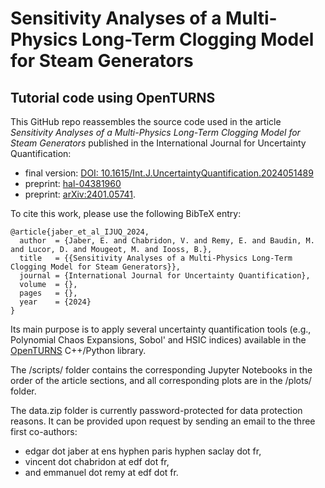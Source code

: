 # Sensitivity Analyses of a Multi-Physics Long-Term Clogging Model for Steam Generators
## Tutorial code using OpenTURNS

This GitHub repo reassembles the source code used in the article *Sensitivity Analyses of a Multi-Physics Long-Term Clogging Model for Steam Generators* published in the International Journal for Uncertainty Quantification:
- final version: [DOI: 10.1615/Int.J.UncertaintyQuantification.2024051489](https://www.dl.begellhouse.com/references/52034eb04b657aea,forthcoming,51489.html)
- preprint: [hal-04381960](https://hal.science/hal-04381960)
- preprint: [arXiv:2401.05741](https://arxiv.org/pdf/2401.05741.pdf).

To cite this work, please use the following BibTeX entry:
```
@article{jaber_et_al_IJUQ_2024,
  author  = {Jaber, E. and Chabridon, V. and Remy, E. and Baudin, M. and Lucor, D. and Mougeot, M. and Iooss, B.},
  title   = {{Sensitivity Analyses of a Multi-Physics Long-Term Clogging Model for Steam Generators}},
  journal = {International Journal for Uncertainty Quantification},
  volume  = {},
  pages   = {},
  year    = {2024}
}
```


Its main purpose is to apply several uncertainty quantification tools (e.g., Polynomial Chaos Expansions, Sobol' and HSIC indices) available in the [OpenTURNS](http://openturns.github.io/openturns/latest/contents.html) C++/Python library.

The /scripts/ folder contains the corresponding Jupyter Notebooks in the order of the article sections, and all corresponding plots are in the /plots/ folder.

The data.zip folder is currently password-protected for data protection reasons. It can be provided upon request by sending an email to the three first co-authors:
- edgar dot jaber at ens hyphen paris hyphen saclay dot fr,
- vincent dot chabridon at edf dot fr,
- and emmanuel dot remy at edf dot fr.
